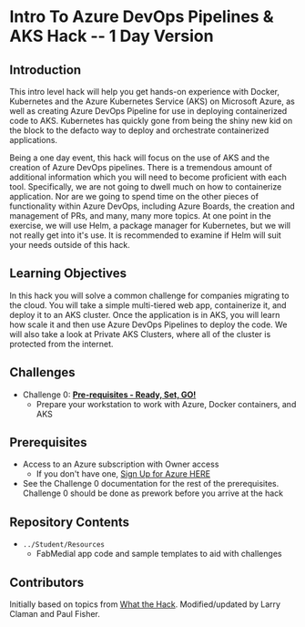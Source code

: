 # Intro To Azure DevOps Pipelines & AKS Hack -- 1 Day Version

## Introduction
This intro level hack will help you get hands-on experience with Docker, Kubernetes and the Azure Kubernetes Service (AKS) on Microsoft Azure, as well as creating Azure DevOps Pipeline for use in deploying containerized code to AKS. Kubernetes has quickly gone from being the shiny new kid on the block to the defacto way to deploy and orchestrate containerized applications.

Being a one day event, this hack will focus on the use of AKS and the creation of Azure DevOps pipelines.  There is a tremendous amount of additional information which you will need to become proficient with each tool.  Specifically, we are not going to dwell much on how to containerize application.  Nor are we going to spend time on the other pieces of functionality within Azure DevOps, including Azure Boards, the creation and management of PRs, and many, many more topics.  At one point in the exercise, we will use Helm, a package manager for Kubernetes, but we will not really get into it's use.  It is recommended to examine if Helm will suit your needs outside of this hack.

## Learning Objectives
In this hack you will solve a common challenge for companies migrating to the cloud. You will take a simple multi-tiered web app, containerize it, and deploy it to an AKS cluster. Once the application is in AKS, you will learn how scale it and then use Azure DevOps Pipelines to deploy the code.  We will also take a look at Private AKS Clusters, where all of the cluster is protected from the internet.

## Challenges
- Challenge 0: **[Pre-requisites - Ready, Set, GO!](Student/00-prereqs.md)**
   - Prepare your workstation to work with Azure, Docker containers, and AKS
   
## Prerequisites

- Access to an Azure subscription with Owner access
   - If you don't have one, [Sign Up for Azure HERE](https://azure.microsoft.com/en-us/free/)
- See the Challenge 0 documentation for the rest of the prerequisites.  Challenge 0 should be done as prework before you arrive at the hack

## Repository Contents
- `../Student/Resources`
   - FabMedial app code and sample templates to aid with challenges

## Contributors
Initially based on topics from [What the Hack](https://github.com/microsoft/WhatTheHack).  Modified/updated by Larry Claman and Paul Fisher.

